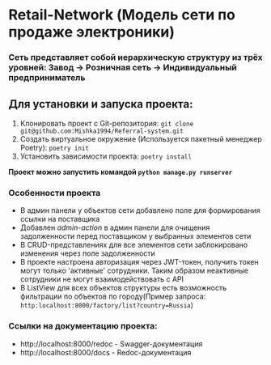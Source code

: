 # Retail-Network (Модель сети по продаже электроники)

### Сеть представляет собой иерархическую структуру из трёх уровней: Завод -> Розничная сеть -> Индивидуальный предприниматель

## Для установки и запуска проекта:
1. Клонировать проект с Git-репозитория: ```git clone git@github.com:Mishka1994/Referral-system.git```
2. Создать виртуальное окружение (Используется пакетный менеджер Poetry): ```poetry init```
3. Установить зависимости проекта: ```poetry install```

**Проект можно запустить командой ```python manage.py runserver```**

### Особенности проекта
- В админ панели у объектов сети добавлено поле для формирования ссылки на поставщика
- Добавлен *admin-action* в админ панели для очищения задолженности перед поставщиком у выбранных элементов сети
- В CRUD-представлениях для все элементов сети заблокировано изменения через поле задолженности
- В проекте настроена авторизация через JWT-токен, получить токен могут только 'активные' сотрудники. Таким образом неактивные сотрудники не могут взаимодействовать с API
- В ListView для всех объектов структуры есть возможность фильтрации по объектов по городу(Пример запроса: ```http:localhost:8000/factory/list?country=Russia```)


### Ссылки на документацию проекта:
- http://localhost:8000/redoc - Swagger-документация
- http://localhost:8000/docs - Redoc-документация